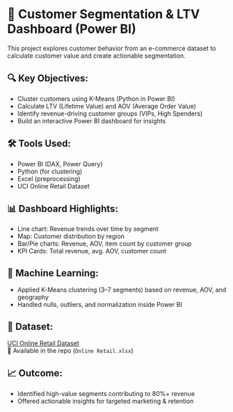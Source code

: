 # 🧠 Customer Segmentation & LTV Dashboard (Power BI)

This project explores customer behavior from an e-commerce dataset to calculate customer value and create actionable segmentation.

## 🔍 Key Objectives:
- Cluster customers using K-Means (Python in Power BI)
- Calculate LTV (Lifetime Value) and AOV (Average Order Value)
- Identify revenue-driving customer groups (VIPs, High Spenders)
- Build an interactive Power BI dashboard for insights

## 🛠 Tools Used:
- Power BI (DAX, Power Query)
- Python (for clustering)
- Excel (preprocessing)
- UCI Online Retail Dataset

## 📊 Dashboard Highlights:
- Line chart: Revenue trends over time by segment
- Map: Customer distribution by region
- Bar/Pie charts: Revenue, AOV, item count by customer group
- KPI Cards: Total revenue, avg. AOV, customer count

## 🤖 Machine Learning:
- Applied K-Means clustering (3–7 segments) based on revenue, AOV, and geography
- Handled nulls, outliers, and normalization inside Power BI

## 📁 Dataset:
[UCI Online Retail Dataset](https://archive.ics.uci.edu/ml/datasets/online+retail)  
📎 Available in the repo (`Online Retail.xlsx`)

## 📈 Outcome:
- Identified high-value segments contributing to 80%+ revenue
- Offered actionable insights for targeted marketing & retention

